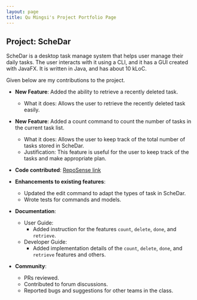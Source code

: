 ```yaml
---
layout: page
title: Qu Mingsi's Project Portfolio Page
---
```


## Project: ScheDar

ScheDar is a desktop task manage system that helps user manage their daily tasks. The user interacts with it using a CLI, and it has a GUI created with JavaFX. It is written in Java, and has about 10 kLoC.

Given below are my contributions to the project.

* **New Feature**: Added the ability to retrieve a recently deleted task.
  * What it does: Allows the user to retrieve the recently deleted task easily.
  
* **New Feature**: Added a count command to count the number of tasks in the current task list.
  * What it does: Allows the user to keep track of the total number of tasks stored in ScheDar.
  * Justification: This feature is useful for the user to keep track of the tasks and make appropriate plan.

* **Code contributed**: [RepoSense link](https://nus-cs2103-ay2021s1.github.io/tp-dashboard/#breakdown=true&search=e0316059)

* **Enhancements to existing features**:
  * Updated the edit command to adapt the types of task in ScheDar.
  * Wrote tests for commands and models.

* **Documentation**:
  * User Guide:
    * Added instruction for the features `count`, `delete`, `done`, and `retrieve`.
  * Developer Guide:
    * Added implementation details of the `count`, `delete`, `done`, and `retrieve` features and others.

* **Community**:
  * PRs reviewed.
  * Contributed to forum discussions. 
  * Reported bugs and suggestions for other teams in the class. 
  